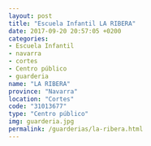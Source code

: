 ```yaml
---
layout: post
title: "Escuela Infantil LA RIBERA"
date: 2017-09-20 20:57:05 +0200
categories:
- Escuela Infantil
- navarra
- cortes
- Centro público
- guarderia
name: "LA RIBERA"
province: "Navarra"
location: "Cortes"
code: "31013677"
type: "Centro público"
img: guarderia.jpg
permalink: /guarderias/la-ribera.html
---
```

